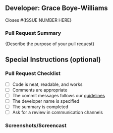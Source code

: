 ## Developer: Grace Boye-Williams

Closes #{ISSUE NUMBER HERE}

### Pull Request Summary

{Describe the purpose of your pull request}

## Special Instructions (optional)

### Pull Request Checklist

- [ ] Code is neat, readable, and works
- [ ] Comments are appropriate
- [ ] The commit messages follows our [guidelines](https://h4i.notion.site/Conventional-Commits-593452ad1179489399ad3bd696ef772a)
- [ ] The developer name is specified
- [ ] The summary is completed
- [ ] Ask for a review in communication channels

### Screenshots/Screencast
